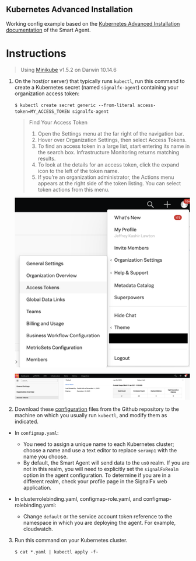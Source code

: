 ## Kubernetes Advanced Installation

Working config example based on the [Kubernetes Advanced Installation documentation](https://docs.signalfx.com/en/latest/integrations/kubernetes/k8s-advanced-installation.html#kubernetes-advanced-installation) of the Smart Agent.


# Instructions 
> Using [Minikube](https://minikube.sigs.k8s.io/docs/) v1.5.2 on Darwin 10.14.6

1. On the host(or server) that typically runs `kubectl`, run this command to create a Kubernetes secret (named `signalfx-agent`) containing your organization access token:

    `$ kubectl create secret generic --from-literal access-token=MY_ACCESS_TOKEN signalfx-agent`
    
    > Find Your Access Token
    > 1. Open the Settings menu at the far right of the navigation bar.
    > 2. Hover over Organization Settings, then select Access Tokens.
    > 3. To find an access token in a large list, start entering its name in the search box. Infrastructure Monitoring returns matching results.
    > 4. To look at the details for an access token, click the expand icon to the left of the token name.
    > 5. If you’re an organization administrator, the Actions menu appears at the right side of the token listing. You can select token actions from this menu.
    
    ![token](access_token11.png)

    ![token](access_token2.png)
    
    

2. Download these [configuration](https://github.com/jlawtonSFX/o11yseramp/tree/main/Week%202/Kubernetes%20Advanced%20Installation/K8s) files from the Github repository to the machine on which you usually run `kubectl`, and modify them as indicated.

- In `configmap.yaml`:
  - You need to assign a unique name to each Kubernetes cluster; choose a name and use a text editor to replace `seramp1` with the name you choose.
  - By default, the Smart Agent will send data to the `us0` realm. If you are not in this realm, you will need to explicitly set the `signalFxRealm` option in the agent configuration. To determine if you are in a different realm, check your profile page in the SignalFx web application.
  
- In clusterrolebinding.yaml, configmap-role.yaml, and configmap-rolebinding.yaml:
  - Change `default` or the service account token reference to the namespace in which you are deploying the agent. For example, cloudwatch.

3. Run this command on your Kubernetes cluster.

   `$ cat *.yaml | kubectl apply -f-`
  


